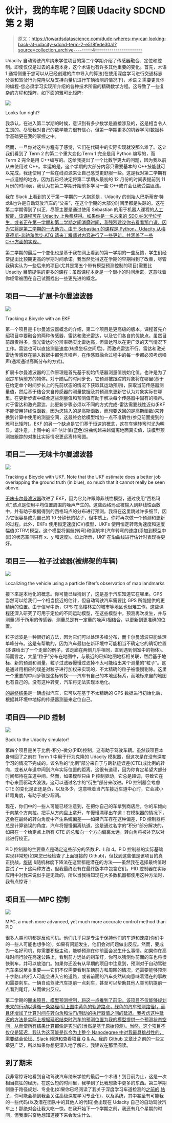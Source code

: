 # 伙计，我的车呢？回顾 Udacity SDCND 第 2 期

> 原文：<https://towardsdatascience.com/dude-wheres-my-car-looking-back-at-udacity-sdcnd-term-2-e518fede30a1?source=collection_archive---------4----------------------->

Udacity 自动驾驶汽车纳米学位项目的第二个学期介绍了传感器融合、定位和控制。即使仅仅是过去的主题本身，这个术语也有许多其他重要的变化。首先，术语 1 通常侧重于您可以从已经创建的库中导入的算法(在使用深度学习进行交通标志分类和驾驶行为克隆以及支持向量机进行车辆检测的情况下)，术语 2 需要更具体的编程-您必须学习实现所介绍的各种技术所需的精确数学方程。这导致了一些复杂的方程和矩阵，如下面的雅可比矩阵:

![](img/149845c1cb6e43d90c06fabb303d0297.png)

Looks fun right?

我承认，在进入第二学期的时候，意识到有多少数学是直接涉及的，这是相当令人生畏的。尽管我对自己的数学能力很有信心，但第一学期更多的机器学习/数据科学基础更在我的掌控之中。

然而，一旦你对这些方程有了感觉，它们在代码中的实际实现就没那么难了。这让我们看到了 Term 2 的第二个重大变化:Term 1 完全是用 Python 编写的，而 Term 2 完全是用 C++编写的。这给我提出了一个比数学更大的问题，因为我以前从未使用过 C++。幸运的是，这个学期的大部分内容只需要基本的 C++技能就可以完成，我还使用了一些在线资源来让自己感觉更舒服一些。这是我对第二学期有一点遗憾的地方，因为我已经决定将第二学期从最初的 12 月份的时间表提前到 11 月份的时间表，我认为在第二学期开始前多学习一些 C++或许会让我受益匪浅。

我在 Slack 上看到的关于第一学期的一大抱怨是，Udacity 的创始人巴斯蒂安·特龙&也许是自动驾驶汽车的“父亲”，在这个学期的大部分时间里都是失踪的。这在第二学期得到了纠正，尽管主要是通过使用 Sebastian 的用于机器人课程的[人工智能，该课程可在 Udacity 上免费获得。如果你是一名未来的 SDC 纳米学位学生，或者正在第一学期和第二学期之间消磨时间，我强烈建议你去看看那门课，因为它将是第二学期的一大助力。由于 Sebastian 的课程是 Python，Udacity 从梅赛德斯-奔驰和优步·ATG 请来工程师对内容进行了一些更新，并涵盖了一些 C++方面的实现。](https://www.udacity.com/course/artificial-intelligence-for-robotics--cs373)

第二学期的最后一个变化也是基于我在网上看到的第一学期的一些反馈，学生们经常提出比预期更高的学期时间承诺。我当然觉得这在学期的早期得到了改善，尽管我确实认为一些后来的项目(尤其是第五个带有模型预测控制的项目)需要比 Udacity 目前提供的更多的课程；虽然课程本身是一个很小的时间承诺，这意味着你经常被困在自己试图找出一些更先进的概念。

## 项目一——扩展卡尔曼滤波器

![](img/ce5c9eda0d101cedcc67369b1a576774.png)

Tracking a Bicycle with an EKF

第一个项目是卡尔曼滤波器概念的介绍，第二个项目是更高级的版本。课程首先介绍项目中要融合的两种传感器，雷达和激光雷达，以及它们各自的优缺点。虽然目前昂贵得多，激光雷达的分辨率确实比雷达高，但雷达可以在更广泛的天气情况下工作。雷达也可以直接测量速度(转换坐标空间后)，而激光雷达不行。雷达和激光雷达传感器在输入数据中都包含噪声，在传感器融合过程中的每一步都必须考虑噪声(通常通过高斯分布的方式)。

扩展卡尔曼滤波器的工作原理是首先基于初始传感器测量值初始化值，也许是为了跟踪车辆前方的物体。对于随后的时间步长，它预测被跟踪的对象将在哪里(基于在给定单个时间步长上的先前状态的情况下获取其运动预期)，获取当前传感器测量值，然后基于结合来自传感器的测量数据及其预测来更新它认为对象实际在哪里。在更新步骤中结合这些测量值和预测值有助于解决每个传感器中固有的噪声。对于雷达和激光雷达，此更新步骤必须以不同的方式完成-雷达需要线性近似(EKF 不能使用非线性函数，因为您输入的是高斯函数，而想要返回的是高斯函数)来转换到计算中使用的测量空间，这最终会给模型增加一点不准确性(参见前面提到的雅可比矩阵)。EKF 的另一个缺点是它们基于恒速的概念，这在车辆转弯时尤为明显。请注意，上图中的 KF 估计值(蓝色)沿曲线越来越偏离地面真实值，该模型预测被跟踪的对象比实际情况更远离转弯圆。

## 项目二——无味卡尔曼滤波器

![](img/224e7cc9791d3de9fbc04a6323d58b3b.png)

Tracking a Bicycle with UKF. Note that the UKF estimate does a better job overlapping the ground truth (in blue), so much that it cannot really be seen above.

[无味卡尔曼滤波器](https://github.com/mvirgo/Unscented-Kalman-Filter)改进了 EKF，因为它允许跟踪非线性模型，通过使用“西格玛点”,该点是使用平均位置周围的噪声产生的。这些西格玛点被输入到非线性函数中，并有助于根据得到的西格玛点的分布进行预测。我将在这里跳过许多细节，因为它很容易成为自己的 10 分钟长的帖子，但本质上，你将再次做一个预测和更新的过程。此外，EKFs 使用恒定速度(CV)模型，UKFs 使用恒定转弯角速度和速度幅值(CTRV)模型。这个模型将偏航(转弯)和偏航率(汽车转弯的速度)添加到模型中(旧的状态空间只有 x、y 和速度)。如上所示，UKF 在沿曲线进行估计时表现得更好。

## 项目三——粒子过滤器(被绑架的车辆)

![](img/4c84db82aadc7fc1fd9d8d5ac927d2fa.png)

Localizing the vehicle using a particle filter’s observation of map landmarks

接下来是本地化的概念。你可能已经猜到了，这是基于汽车知道它在哪里。GPS 当然可以给我们一个相当接近的估计，但自动驾驶汽车需要比 GPS 所能提供的更精确的位置。由于信号中断，GPS 在高楼林立的城市等地区也很难工作。这些课程还深入研究了可用于定位的不同运动模型，在这些模型中，预测再次发生，并与测量(基于所用的传感器，测量总是有一定量的噪声)相结合，以更新到更准确的位置。

粒子滤波是一种很好的方法，因为它们可以处理多峰分布，而卡尔曼滤波只能处理单峰分布。这是有帮助的，因为汽车最初在新环境中可能相当不确定它的确切位置(本课给出了一个走廊的例子，该走廊在两侧几乎相同，直到遇到侧室中的物体)。简而言之，大量“粒子”分布在地图中，与最近的已知地图地标相关联，然后基于地标、新的预测和测量，粒子过滤器慢慢过滤掉不太可能给出某个测量的“粒子”。这是通过用相应的误差对粒子进行加权来实现的，不太精确的粒子被慢慢剔除。这里一个重要的中间步骤是坐标转换——汽车有自己的本地坐标系，而地标来自的地图也有自己的。没有这种转变，汽车将无法实现本地化。

[的最终结果](https://github.com/mvirgo/Kidnapped-Vehicle-Project)是一辆虚拟汽车，它可以在基于不太精确的 GPS 数据进行初始化后，根据其环境中地标的传感器测量来定位自己。

## 项目四——PID 控制

![](img/35548b2ddaa03adb94c4968e10817e5c.png)

Back to the Udacity simulator!

第四个项目是关于比例-积分-微分(PID)控制，这有助于驾驶车辆。虽然该项目本身带回了之前在 Term 1 中用于行为克隆的 Udacity 模拟器，但这次是在没有深度学习的情况下完成的。该名称的“比例”部分来自于与跨轨迹误差(CTE)成比例的转向，或者从车道中间到汽车实际位置的距离。这很有道理，因为你肯定希望大部分时间都待在车道中间。然而，如果模型只由 P 控制驱动，它总是超调，导致它在中心来回驱动大波浪。这可以通过名字的“衍生”部分来改进。PD 控制器会考虑 CTE 的变化是正还是负，以及多少，这意味着当汽车接近车道中心时，它会减小转弯角度，有助于减少超调。

现在，你们中的一些人可能已经注意到，在把你自己的车拿到商店后，你的车倾向于向某个方向拉。把手从方向盘上拿开，车慢慢漂移出车道！在模拟器的情况下，这会在最终的转向角度中产生系统偏差——如果汽车存在这种偏差，PD 控制器将总是计算错误的角度，汽车将慢慢偏离轨道。这是通过名字的“积分”部分解决的，如果在一个给定点上所有 CTE 的总和向一个方向偏离太远，转向角将被补充以对此进行校正。

PID 控制器的主要重点是确定这些部分的系数:P、I 和 d。PID 控制器的实际基础实现非常短(如果您已经检查了上面链接的 Github)，但找到这些值是该项目的真正挑战。[旋转](https://www.youtube.com/watch?v=2uQ2BSzDvXs) &随机梯度下降法在这里都是潜在的方法——虽然我在选择最终值时尝试了一下这两种方法，但我最终没有在最终版本中包含它们。PID 控制器在实际应用中对我来说似乎是无效的，所以当我得知现在大多数机器都使用这种方法时，我有点惊讶！

## 项目五——MPC 控制

![](img/9da023866c9eb90f58cc3828015577e9.png)

MPC, a much more advanced, yet much more accurate control method than PID

很多人类司机都是反动司机。他们几乎只是专注于保持他们的车道和速度(你们中的一些人可能也想争论)，如果有问题发生，他们会对问题做出反应。然而，要成为一名好司机，你需要积极主动，能够预测在你前面会发生什么事情。如果你在高峰时间行驶在高速公路上，看到前方远处的刹车灯，你可以猜测你前面的车也将很快刹车，并可以放油门。如果你还没有从早期的项目中注意到，预测对于自动驾驶汽车来说至关重要——它们不仅需要看到车辆前方和周围的情况，还需要能够预测十字路口的行人可能会进入它的道路，或者前面的汽车突然转向意味着潜在的事故和需要刹车。一辆自动驾驶汽车提前一点刹车，甚至可以帮助其他人类司机提前一点看到尾灯，从而做出反应。

第二学期的[期末项目，模型预测控制，将这一点推到了前沿。该项目不仅能够规划未来的行动以遵循一条路径(见上图中黄色的轨迹路点，绿色的汽车预测路径)，而且还增加了计算时间与转向角和油门/制动的执行器值之间的延迟。我考虑这种延迟的方法是实际上根据延迟结束时汽车的预测位置为我的模型提供一个预测状态空间，从而使所有结果计算都像是实时的(当然是基于原始预测)。当然，这个项目不仅仅是延迟，我认为这可能是迄今为止整个 Nanodegree 中对我最具挑战性的，需要结合论坛、Slack 频道和查看项目 Q & A。我的](https://github.com/mvirgo/MPC-Project) [Github 文章](https://github.com/mvirgo/MPC-Project)比之前的一些文章更广泛，所以如果你想更深入地了解它，我建议在那里阅读。

## **到了期末**

我非常惊讶地看到自动驾驶汽车纳米学位的最后一个术语！到目前为止，这是一次相当疯狂的经历，在这么短的时间里，我学到了比我想象中更多的东西。第三学期侧重于路径规划、专业化(如果你已经阅读了我关于深度学习车道检测的[之前的](https://medium.com/towards-data-science/lane-detection-with-deep-learning-part-1-9e096f3320b7) [帖子](https://medium.com/towards-data-science/lane-detection-with-deep-learning-part-2-3ba559b5c5af)，你可能会猜到我会关注高级深度学习专业化)，以及系统，其中甚至有可能我的一些代码(以及潜在团队中的其他人的代码)会出现在 Udacity 自己的自动驾驶汽车上！那绝对会让我大吃一惊。在我开始下一个学期之前，我还有几个星期的时间，但我很兴奋地想知道接下来会发生什么。